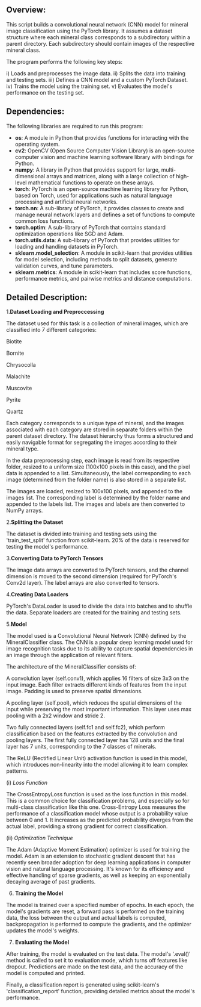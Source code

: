 ## Overview:

This script builds a convolutional neural network (CNN) model for mineral image classification using the PyTorch library. It assumes a dataset structure where each mineral class corresponds to a subdirectory within a parent directory. Each subdirectory should contain images of the respective mineral class. 

The program performs the following key steps:

i) Loads and preprocesses the image data.
ii) Splits the data into training and testing sets.
iii) Defines a CNN model and a custom PyTorch Dataset.
iv) Trains the model using the training set.
v) Evaluates the model's performance on the testing set.

## Dependencies:

The following libraries are required to run this program:

- **os**: A module in Python that provides functions for interacting with the operating system.
- **cv2**: OpenCV (Open Source Computer Vision Library) is an open-source computer vision and machine learning software library with bindings for Python.
- **numpy**: A library in Python that provides support for large, multi-dimensional arrays and matrices, along with a large collection of high-level mathematical functions to operate on these arrays.
- **torch**: PyTorch is an open-source machine learning library for Python, based on Torch, used for applications such as natural language processing and artificial neural networks.
- **torch.nn**: A sub-library of PyTorch, it provides classes to create and manage neural network layers and defines a set of functions to compute common loss functions.
- **torch.optim**: A sub-library of PyTorch that contains standard optimization operations like SGD and Adam.
- **torch.utils.data**: A sub-library of PyTorch that provides utilities for loading and handling datasets in PyTorch.
- **sklearn.model_selection**: A module in scikit-learn that provides utilities for model selection, including methods to split datasets, generate validation curves, and tune parameters.
- **sklearn.metrics**: A module in scikit-learn that includes score functions, performance metrics, and pairwise metrics and distance computations.


## Detailed Description:

1.**Dataset Loading and Preproccessing**

The dataset used for this task is a collection of mineral images, which are classified into 7 different categories:

Biotite

Bornite

Chrysocolla

Malachite

Muscovite

Pyrite

Quartz

Each category corresponds to a unique type of mineral, and the images associated with each category are stored in separate folders within the parent dataset directory. The dataset hierarchy thus forms a structured and easily navigable format for segregating the images according to their mineral type.

In the data preprocessing step, each image is read from its respective folder, resized to a uniform size (100x100 pixels in this case), and the pixel data is appended to a list. Simultaneously, the label corresponding to each image (determined from the folder name) is also stored in a separate list.

The images are loaded, resized to 100x100 pixels, and appended to the images list. The corresponding label is determined by the folder name and appended to the labels list. The images and labels are then converted to NumPy arrays.

2.**Splitting the Dataset**

The dataset is divided into training and testing sets using the 'train_test_split' function from scikit-learn. 20% of the data is reserved for testing the model's performance.

3.**Converting Data to PyTorch Tensors**

The image data arrays are converted to PyTorch tensors, and the channel dimension is moved to the second dimension (required for PyTorch's Conv2d layer). The label arrays are also converted to tensors.

4.**Creating Data Loaders**

PyTorch's DataLoader is used to divide the data into batches and to shuffle the data. Separate loaders are created for the training and testing sets.

5.**Model**

The model used is a Convolutional Neural Network (CNN) defined by the MineralClassifier class. The CNN is a popular deep learning model used for image recognition tasks due to its ability to capture spatial dependencies in an image through the application of relevant filters.

The architecture of the MineralClassifier consists of:

A convolution layer (self.conv1), which applies 16 filters of size 3x3 on the input image. Each filter extracts different kinds of features from the input image. Padding is used to preserve spatial dimensions.

A pooling layer (self.pool), which reduces the spatial dimensions of the input while preserving the most important information. This layer uses max pooling with a 2x2 window and stride 2.

Two fully connected layers (self.fc1 and self.fc2), which perform classification based on the features extracted by the convolution and pooling layers. The first fully connected layer has 128 units and the final layer has 7 units, corresponding to the 7 classes of minerals.

The ReLU (Rectified Linear Unit) activation function is used in this model, which introduces non-linearity into the model allowing it to learn complex patterns.

(i) *Loss Function*

The CrossEntropyLoss function is used as the loss function in this model. This is a common choice for classification problems, and especially so for multi-class classification like this one. Cross-Entropy Loss measures the performance of a classification model whose output is a probability value between 0 and 1. It increases as the predicted probability diverges from the actual label, providing a strong gradient for correct classification.

(ii) *Optimization Technique*

The Adam (Adaptive Moment Estimation) optimizer is used for training the model. Adam is an extension to stochastic gradient descent that has recently seen broader adoption for deep learning applications in computer vision and natural language processing. It's known for its efficiency and effective handling of sparse gradients, as well as keeping an exponentially decaying average of past gradients.

6. **Training the Model**

The model is trained over a specified number of epochs. In each epoch, the model's gradients are reset, a forward pass is performed on the training data, the loss between the output and actual labels is computed, backpropagation is performed to compute the gradients, and the optimizer updates the model's weights.

7. **Evaluating the Model**

After training, the model is evaluated on the test data. The model's '.eval()' method is called to set it to evaluation mode, which turns off features like dropout. Predictions are made on the test data, and the accuracy of the model is computed and printed.


Finally, a classification report is generated using scikit-learn's 'classification_report' function, providing detailed metrics about the model's performance.
